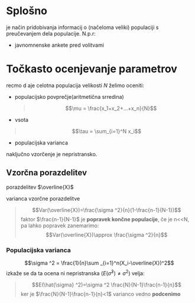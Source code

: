 # Splošno
je način pridobivanja informacij o (načeloma veliki) populaciji s preučevanjem dela populacije.
N.p.r:
- javnomnenske ankete pred volitvami

# Točkasto ocenjevanje parametrov
recmo d aje celotna populacija velikosti $N$
želimo oceniti:
- populacijsko povprečje(aritmetična srredina)
	>$$\mu = \frac{x_1+x_2+...+x_n}{N}$$

- vsota
>$$\tau	= \sum_{i=1}^N x_i$$

- populacijska varianca


naključno vzorčenje je nepristransko.

## Vzorčna porazdelitev
porazdelitev $\overline{X}$ 

varianca vzorčne porazdelitve
>$$Var(\overline{X})=\frac{\sigma ^2}{n}(1-\frac{n-1}{N-1})$$
>faktor $\frac{n-1}{N-1}$ je **popravek končne populacije**, če je n<<N, pa lahko popravek zanemarimo:
>$$Var(\overline{X})\approx \frac{\sigma ^2}{n}$$

### Populacijska varianca
$$\sigma ^2 = \frac{1}{n}\sum _{i=1}^n(X_i-\overline{X})^2$$
izkaže se da ta ocena ni nepristranska ($E(\hat{\sigma} ^2)\ne\sigma ^2$) velja:
>$$E(\hat{\sigma} ^2)=\sigma ^2 \frac{N}{N-1}\frac{n-1}{n}$$
>ker je $\frac{N}{N-1}\frac{n-1}{n}<1$ varianco vedno **podcenimo**